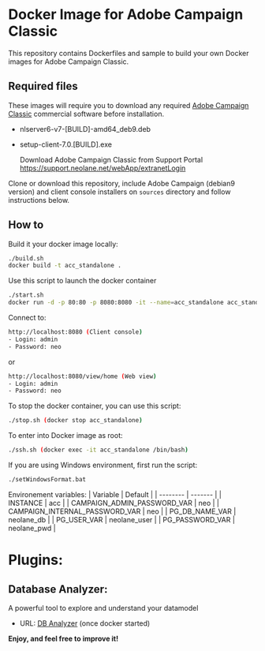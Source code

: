 # Docker Image for Adobe Campaign Classic
This repository contains Dockerfiles and sample to build your own Docker images for Adobe Campaign Classic.

## Required files
These images will require you to download any required [Adobe Campaign Classic](https://www.adobe.com/marketing/campaign.html) commercial software before installation.
 - nlserver6-v7-[BUILD]-amd64_deb9.deb
 - setup-client-7.0.[BUILD].exe

     Download Adobe Campaign Classic from Support Portal
     https://support.neolane.net/webApp/extranetLogin

Clone or download this repository, include Adobe Campaign (debian9 version) and client console installers on `sources` directory and follow instructions below.

## How to
Build it your docker image locally: 
```sh
./build.sh 
docker build -t acc_standalone .
```
Use this script to launch the docker container
```sh
./start.sh 
docker run -d -p 80:80 -p 8080:8080 -it --name=acc_standalone acc_standalone:latest
```

Connect to:
```sh
http://localhost:8080 (Client console)
- Login: admin
- Password: neo
```
or
```sh
http://localhost:8080/view/home (Web view)
- Login: admin
- Password: neo
```

To stop the docker container, you can use this script:
```sh
./stop.sh (docker stop acc_standalone)
```
To enter into Docker image as root:
```sh	
./ssh.sh (docker exec -it acc_standalone /bin/bash)
```
If you are using Windows environment, first run the script:
```sh
./setWindowsFormat.bat
```
Environement variables:
| Variable | Default |
| -------- | ------- |
| INSTANCE | acc |
| CAMPAIGN_ADMIN_PASSWORD_VAR | neo |
| CAMPAIGN_INTERNAL_PASSWORD_VAR | neo |
| PG_DB_NAME_VAR | neolane_db |
| PG_USER_VAR | neolane_user |
| PG_PASSWORD_VAR | neolane_pwd |


# Plugins:
## Database Analyzer: 
A powerful tool to explore and understand your datamodel

- URL: [DB Analyzer](http://localhost:8080/nl/dbanalyser/index.html?baseurl=http%3A%2F%2Flocalhost:8080&columnsdepth=10&preset=custom&loglevel=0&maxtoload=10&analyzedepth=30&nocache=false#) (once docker started)

**Enjoy, and feel free to improve it!**
